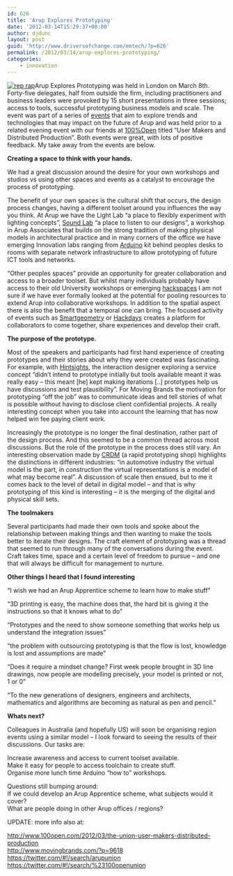 ```yaml
---
id: 626
title: 'Arup Explores Prototyping'
date: '2012-03-14T15:29:37+00:00'
author: djdunc
layout: post
guid: 'http://www.driversofchange.com/emtech/?p=626'
permalink: /2012/03/14/arup-explores-prototyping/
categories:
    - innovation
---
```


[![](https://i0.wp.com/www.iot.io/wp-content/uploads/2012/03/Screen-shot-2012-03-14-at-15.13.20.png?resize=680%2C422 "rep rap")](https://i0.wp.com/www.iot.io/wp-content/uploads/2012/03/Screen-shot-2012-03-14-at-15.13.20.png)Arup Explores Prototyping was held in London on March 8th. Forty-five delegates, half from outside the firm, including practitioners and business leaders were provoked by 15 short presentations in three sessions; access to tools, successful prototyping business models and scale. The event was part of a series of [events](http://bit.ly/arupexplores "Arup Explores") that aim to explore trends and technologies that may impact on the future of Arup and was held prior to a related evening event with our friends at [100%Open](http://www.100open.com/ "100% Open") titled “User Makers and Distributed Production”. Both events were great, with lots of positive feedback. My take away from the events are below.

**Creating a space to think with your hands.**

We had a great discussion around the desire for your own workshops and studios vs using other spaces and events as a catalyst to encourage the process of prototyping.

The benefit of your own spaces is the cultural shift that occurs, the design process changes, having a different toolset around you influences the way you think. At Arup we have the Light Lab “a place to flexibly experiment with lighting concepts”, [Sound Lab](http://www.arup.com/Services/Acoustic_Consulting/SoundLab_Overview.aspx "Arup Sound Lab") “a place to listen to our designs”, a workshop in Arup Associates that builds on the strong tradition of making physical models in architectural practice and in many corners of the office we have emerging Innovation labs ranging from [Arduino](http://arduinothedocumentary.org/ "Arduino Documentary") kit behind peoples desks to rooms with separate network infrastructure to allow prototyping of future ICT tools and networks.

“Other peoples spaces” provide an opportunity for greater collaboration and access to a broader toolset. But whilst many individuals probably have access to their old University workshops or emerging [hackspaces](https://london.hackspace.org.uk/ "London Hackspace") I am not sure if we have ever formally looked at the potential for pooling resources to extend Arup into collaborative workshops. In addition to the spatial aspect there is also the benefit that a temporal one can bring. The focused activity of events such as [Smartgeometry](http://smartgeometry.org/ "Smartgeometry") or [Hackdays](http://www.driversofchange.com/emtech/2009/01/11/interactive-lighting-workshop/ "Arduino workshop") creates a platform for collaborators to come together, share experiences and develop their craft.

**The purpose of the prototype.**

Most of the speakers and participants had first hand experience of creating prototypes and their stories about why they were created was fascinating. For example, with [Hintsights](http://www.hintsights.com/ "Hintsights"), the interaction designer exploring a service concept “didn’t intend to prototype initially but tools available meant it was really easy – this meant \[he\] kept making iterations \[..\] prototypes help us have discussions and test plausibility”. For Moving Brands the motivation for prototyping “off the job” was to communicate ideas and tell stories of what is possible without having to disclose client confidential projects. A really interesting concept when you take into account the learning that has now helped win fee paying client work.

Increasingly the prototype is no longer the final destination, rather part of the design process. And this seemed to be a common thread across most discussions. But the role of the prototype in the process does still vary. An interesting observation made by [CRDM](http://www.crdm.co.uk/ "CRDM") (a rapid prototyping shop) highlights the distinctions in different industries: “in automotive industry the virtual model is the part, in construction the virtual representations is a model of what may become real”. A discussion of scale then ensued, but to me it comes back to the level of detail in digital model – and that is why prototyping of this kind is interesting – it is the merging of the digital and physical skill sets.

**The toolmakers**

Several participants had made their own tools and spoke about the relationship between making things and then wanting to make the tools better to iterate their designs. The craft element of prototyping was a thread that seemed to run through many of the conversations during the event. Craft takes time, space and a certain level of freedom to pursue – and one that will always be difficult for management to nurture.

**Other things I heard that I found interesting**

“I wish we had an Arup Apprentice scheme to learn how to make stuff”

“3D printing is easy, the machine does that, the hard bit is giving it the instructions so that it knows what to do”

“Prototypes and the need to show someone something that works help us understand the integration issues”

“the problem with outsourcing prototyping is that the flow is lost, knowledge is lost and assumptions are made”

“Does it require a mindset change? First week people brought in 3D line drawings, now people are modelling precisely, your model is printed or not, 1 or 0”

“To the new generations of designers, engineers and architects, mathematics and algorithms are becoming as natural as pen and pencil.”

**Whats next?**

Colleagues in Australia (and hopefully US) will soon be organising region events using a similar model – I look forward to seeing the results of their discussions. Our tasks are:

Increase awareness and access to current toolset available.  
Make it easy for people to access toolchain to create stuff.  
Organise more lunch time Arduino “how to” workshops.

Questions still bumping around:  
If we could develop an Arup Apprentice scheme, what subjects would it cover?  
What are people doing in other Arup offices / regions?

UPDATE: more info also at:

<http://www.100open.com/2012/03/the-union-user-makers-distributed-production>  
<http://www.movingbrands.com/?p=9618>  
<https://twitter.com/#!/search/arupunion>  
<https://twitter.com/#!/search/%23100openunion>
